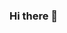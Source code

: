 ### Hi there 👋

<!--
**JuanCPoos/JuanCPoos** is a ✨ _special_ ✨ repository because its `README.md` (this file) appears on your GitHub profile.

Here are some ideas to get you started:

- 👨‍💻 All [my projects](https://github.com/JuanCPoos/JuanCPoos)
- 🔭 I’m currently working on my page: [Primeros Pasos](https://github.com/JuanCPoos/primeros-pasos)
- 🌱 I’m currently learning ... 
- 👯 I’m looking to collaborate on ...
- 🤔 I’m looking for help with ...
- 💬 Ask me about ...
- 📫 How to reach me: ...
- 😄 Pronouns: ...
- ⚡ Fun fact: ...
-->
